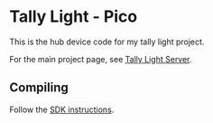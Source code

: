 # Tally Light - Pico

This is the hub device code for my tally light project.

For the main project page, see [Tally Light Server](https://github.com/EthanHarv/Tally-Light-Server).

## Compiling

Follow the [SDK instructions](https://github.com/raspberrypi/pico-sdk).
